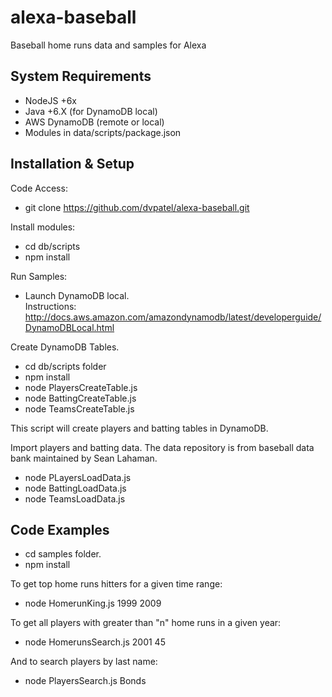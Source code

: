 # alexa-baseball
Baseball home runs data and samples for Alexa

## System Requirements
*  NodeJS +6x
*  Java +6.X (for DynamoDB local)
*  AWS DynamoDB (remote or local)
*  Modules in data/scripts/package.json

## Installation & Setup
Code Access:  
*  git clone https://github.com/dvpatel/alexa-baseball.git

Install modules:  
*  cd db/scripts
*  npm install
	
Run Samples:  
*  Launch DynamoDB local.  
Instructions:  http://docs.aws.amazon.com/amazondynamodb/latest/developerguide/DynamoDBLocal.html

Create DynamoDB Tables.
*  cd db/scripts folder
*  npm install
*  node PlayersCreateTable.js
*  node BattingCreateTable.js
*  node TeamsCreateTable.js

This script will create players and batting tables in DynamoDB. 

Import players and batting data.  The data repository is from baseball data bank maintained by Sean Lahaman.
*  node PLayersLoadData.js
*  node BattingLoadData.js
*  node TeamsLoadData.js

## Code Examples

*  cd samples folder.
*  npm install

To get top home runs hitters for a given time range:
*  node HomerunKing.js 1999 2009

To get all players with greater than "n" home runs in a given year:  
*  node HomerunsSearch.js 2001 45

And to search players by last name:
*  node PlayersSearch.js Bonds